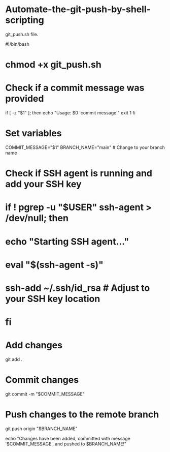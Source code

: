 # Automate-the-git-push-by-shell-scripting

git_push.sh file.

#!/bin/bash


# chmod +x git_push.sh

# Check if a commit message was provided
if [ -z "$1" ]; then
    echo "Usage: $0 'commit message'"
    exit 1
fi

# Set variables
COMMIT_MESSAGE="$1"
BRANCH_NAME="main"  # Change to your branch name

# Check if SSH agent is running and add your SSH key
# if ! pgrep -u "$USER" ssh-agent > /dev/null; then
#     echo "Starting SSH agent..."
#     eval "$(ssh-agent -s)"
#     ssh-add ~/.ssh/id_rsa  # Adjust to your SSH key location
# fi

# Add changes
git add .

# Commit changes
git commit -m "$COMMIT_MESSAGE"

# Push changes to the remote branch
git push origin "$BRANCH_NAME"

echo "Changes have been added, committed with message '$COMMIT_MESSAGE', and pushed to $BRANCH_NAME!"
